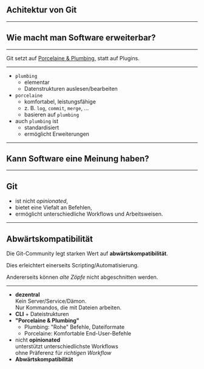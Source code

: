 

## Achitektur von Git


---


## Wie macht man Software erweiterbar?


---


Git setzt auf [Porcelaine & Plumbing](https://git-scm.com/book/en/v2/Git-Internals-Plumbing-and-Porcelain), statt auf Plugins.



---


* `plumbing`
  - elementar
  - Datenstrukturen auslesen/bearbeiten
* `porcelaine`
  - komfortabel, leistungsfähige
  - z. B. `log`, `commit`, `merge`, ... 
  - basieren auf `plumbing`
* auch `plumbing` ist 
  - standardisiert
  - ermöglicht Erweiterungen


---


## Kann Software eine Meinung haben?


---


## Git 

 * ist nicht *opinionated*,
 * bietet eine Viefalt an Befehlen,
 * ermöglicht unterschiedliche Workflows und Arbeitsweisen.


---


## Abwärtskompatibilität

Die Git-Community legt starken Wert auf **abwärtskompatibilität**.

Dies erleichtert einerseits Scripting/Automatisierung.

Andererseits können *alte Zöpfe* nicht abgeschnitten werden.


---


 * **dezentral** \
   Kein Server/Service/Dämon. \
   Nur Kommandos, die mit Dateien arbeiten.
 * **CLI** + Dateistrukturen
 * **"Porcelaine & Plumbing"**
   - Plumbing: "Rohe" Befehle, Dateiformate
   - Porcelaine: Komfortable End-User-Befehle
 * nicht **opinionated** \
   unterstützt unterschiedlichste Workflows \
   ohne Präferenz für *richtigen Workflow*
 * **Abwärtskompatibilität**
